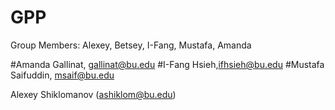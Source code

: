 # GPP

Group Members: Alexey, Betsey, I-Fang, Mustafa, Amanda

#Amanda Gallinat, gallinat@bu.edu
#I-Fang Hsieh,ifhsieh@bu.edu
#Mustafa Saifuddin, msaif@bu.edu

Alexey Shiklomanov (ashiklom@bu.edu)

